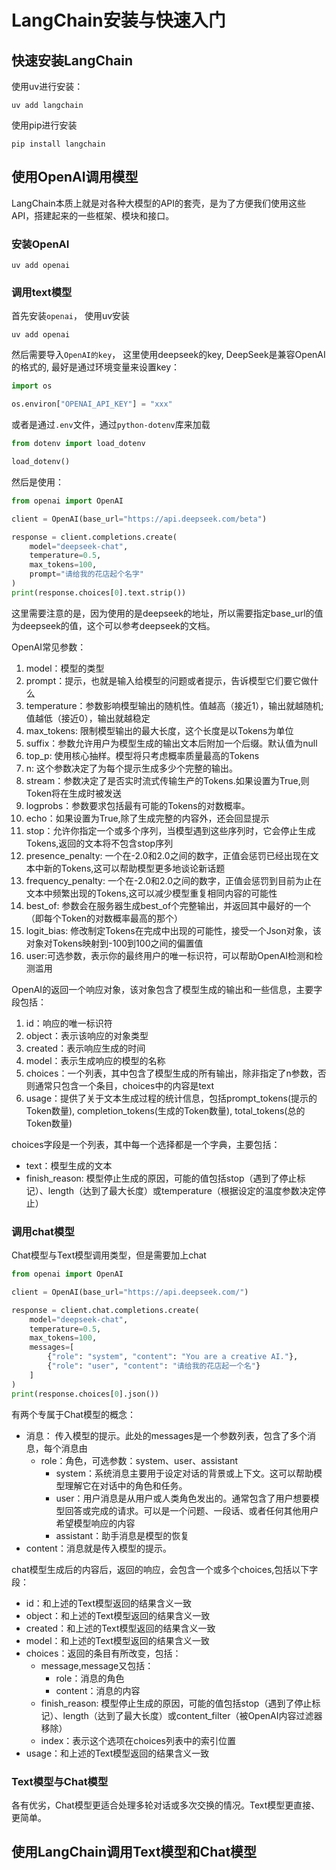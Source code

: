 # LangChain安装与快速入门

## 快速安装LangChain

使用uv进行安装：

```text
uv add langchain
```

使用pip进行安装

```
pip install langchain
```

## 使用OpenAI调用模型

LangChain本质上就是对各种大模型的API的套壳，是为了方便我们使用这些API，搭建起来的一些框架、模块和接口。

### 安装OpenAI

```
uv add openai
```

### 调用text模型

首先安装`openai`， 使用uv安装

```
uv add openai
```

然后需要导入`OpenAI的key`， 这里使用deepseek的key, DeepSeek是兼容OpenAI的格式的, 最好是通过环境变量来设置key：

``` python
import os

os.environ["OPENAI_API_KEY"] = "xxx"
```

或者是通过`.env`文件，通过`python-dotenv`库来加载

```python
from dotenv import load_dotenv

load_dotenv()
```

然后是使用：

```python
from openai import OpenAI

client = OpenAI(base_url="https://api.deepseek.com/beta")

response = client.completions.create(
    model="deepseek-chat",
    temperature=0.5,
    max_tokens=100,
    prompt="请给我的花店起个名字"
)
print(response.choices[0].text.strip())
```

这里需要注意的是，因为使用的是deepseek的地址，所以需要指定base_url的值为deepseek的值，这个可以参考deepseek的文档。

OpenAI常见参数：

1. model：模型的类型
2. prompt：提示，也就是输入给模型的问题或者提示，告诉模型它们要它做什么
3. temperature：参数影响模型输出的随机性。值越高（接近1），输出就越随机;值越低（接近0），输出就越稳定
4. max_tokens: 限制模型输出的最大长度，这个长度是以Tokens为单位
5. suffix：参数允许用户为模型生成的输出文本后附加一个后缀。默认值为null
6. top_p: 使用核心抽样。模型将只考虑概率质量最高的Tokens
7. n: 这个参数决定了为每个提示生成多少个完整的输出。
8. stream：参数决定了是否实时流式传输生产的Tokens.如果设置为True,则Token将在生成时被发送
9. logprobs：参数要求包括最有可能的Tokens的对数概率。
10. echo：如果设置为True,除了生成完整的内容外，还会回显提示
11. stop：允许你指定一个或多个序列，当模型遇到这些序列时，它会停止生成Tokens,返回的文本将不包含stop序列
12. presence_penalty: 一个在-2.0和2.0之间的数字，正值会惩罚已经出现在文本中新的Tokens,这可以帮助模型更多地谈论新话题
13. frequency_penalty: 一个在-2.0和2.0之间的数字，正值会惩罚到目前为止在文本中频繁出现的Tokens,这可以减少模型重复相同内容的可能性
14. best_of: 参数会在服务器生成best_of个完整输出，并返回其中最好的一个（即每个Token的对数概率最高的那个）
15. logit_bias: 修改制定Tokens在完成中出现的可能性，接受一个Json对象，该对象对Tokens映射到-100到100之间的偏置值
16. user:可选参数，表示你的最终用户的唯一标识符，可以帮助OpenAI检测和检测滥用

OpenAI的返回一个响应对象，该对象包含了模型生成的输出和一些信息，主要字段包括：

1. id：响应的唯一标识符
2. object：表示该响应的对象类型
3. created：表示响应生成的时间
4. model：表示生成响应的模型的名称
5. choices：一个列表，其中包含了模型生成的所有输出，除非指定了n参数，否则通常只包含一个条目，choices中的内容是text
6. usage：提供了关于文本生成过程的统计信息，包括prompt_tokens(提示的Token数量), completion_tokens(生成的Token数量), total_tokens(总的Token数量)

choices字段是一个列表，其中每一个选择都是一个字典，主要包括：

- text：模型生成的文本
- finish_reason: 模型停止生成的原因，可能的值包括stop（遇到了停止标记）、length（达到了最大长度）或temperature（根据设定的温度参数决定停止）

### 调用chat模型

Chat模型与Text模型调用类型，但是需要加上chat

```python
from openai import OpenAI

client = OpenAI(base_url="https://api.deepseek.com/")

response = client.chat.completions.create(
    model="deepseek-chat",
    temperature=0.5,
    max_tokens=100,
    messages=[
        {"role": "system", "content": "You are a creative AI."},
        {"role": "user", "content": "请给我的花店起一个名"}
    ]
)
print(response.choices[0].json())
```

有两个专属于Chat模型的概念：

- 消息： 传入模型的提示。此处的messages是一个参数列表，包含了多个消息，每个消息由
   - role：角色，可选参数：system、user、assistant
     - system：系统消息主要用于设定对话的背景或上下文。这可以帮助模型理解它在对话中的角色和任务。
     - user：用户消息是从用户或人类角色发出的。通常包含了用户想要模型回答或完成的请求。可以是一个问题、一段话、或者任何其他用户希望模型响应的内容
     - assistant：助手消息是模型的恢复
- content：消息就是传入模型的提示。

chat模型生成后的内容后，返回的响应，会包含一个或多个choices,包括以下字段：

- id：和上述的Text模型返回的结果含义一致
- object：和上述的Text模型返回的结果含义一致
- created：和上述的Text模型返回的结果含义一致
- model：和上述的Text模型返回的结果含义一致
- choices：返回的条目有所改变，包括：
  - message,message又包括：
    - role：消息的角色
    - content：消息的内容
  - finish_reason: 模型停止生成的原因，可能的值包括stop（遇到了停止标记）、length（达到了最大长度）或content_filter（被OpenAI内容过滤器移除）
  - index：表示这个选项在choices列表中的索引位置
- usage：和上述的Text模型返回的结果含义一致

### Text模型与Chat模型

各有优劣，Chat模型更适合处理多轮对话或多次交换的情况。Text模型更直接、更简单。

## 使用LangChain调用Text模型和Chat模型

